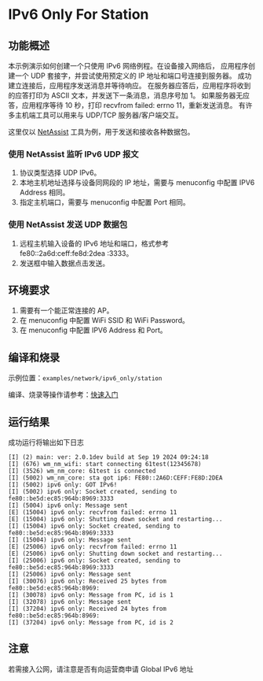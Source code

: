 # IPv6 Only For Station

## 功能概述
本示例演示如何创建一个只使用 IPv6 网络例程。在设备接入网络后，
应用程序创建一个 UDP 套接字，并尝试使用预定义的 IP 地址和端口号连接到服务器。
成功建立连接后，应用程序发送消息并等待响应。
在服务器应答后，应用程序将收到的应答打印为 ASCII 文本，并发送下一条消息，消息序号加 1。
如果服务器无应答，应用程序等待 10 秒，打印 recvfrom failed: errno 11，重新发送消息。
有许多主机端工具可以用来与 UDP/TCP 服务器/客户端交互。

这里仅以 [NetAssist](http://www.cmsoft.cn/resource/102.html) 工具为例，用于发送和接收各种数据包。

### 使用 NetAssist 监听 IPv6 UDP 报文

1. 协议类型选择 UDP IPv6。
2. 本地主机地址选择与设备同网段的 IP 地址，需要与 menuconfig 中配置 IPV6 Address 相同。
3. 指定主机端口，需要与 menuconfig 中配置 Port 相同。


### 使用 NetAssist 发送 UDP 数据包

1. 远程主机输入设备的 IPv6 地址和端口，格式参考 fe80::2a6d:ceff:fe8d:2dea :3333。
2. 发送框中输入数据点击发送。

## 环境要求

1. 需要有一个能正常连接的 AP。
2. 在 menuconfig 中配置 WiFi SSID 和 WiFi Password。
3. 在 menuconfig 中配置 IPV6 Address 和 Port。

## 编译和烧录

示例位置：`examples/network/ipv6_only/station`

编译、烧录等操作请参考：[快速入门](https://doc.winnermicro.net/w800/zh_CN/2.2-beta.2/get_started/index.html)

## 运行结果

成功运行将输出如下日志

```
[I] (2) main: ver: 2.0.1dev build at Sep 19 2024 09:24:18
[I] (676) wm_nm_wifi: start connecting 61test(12345678)
[I] (3526) wm_nm_core: 61test is connected
[I] (5002) wm_nm_core: sta got ip6: FE80::2A6D:CEFF:FE8D:2DEA
[I] (5002) ipv6 only: GOT IPv6!
[I] (5002) ipv6 only: Socket created, sending to fe80::be5d:ec85:964b:8969:3333
[I] (5004) ipv6 only: Message sent
[E] (15004) ipv6 only: recvfrom failed: errno 11
[E] (15004) ipv6 only: Shutting down socket and restarting...
[I] (15004) ipv6 only: Socket created, sending to fe80::be5d:ec85:964b:8969:3333
[I] (15004) ipv6 only: Message sent
[E] (25006) ipv6 only: recvfrom failed: errno 11
[E] (25006) ipv6 only: Shutting down socket and restarting...
[I] (25006) ipv6 only: Socket created, sending to fe80::be5d:ec85:964b:8969:3333
[I] (25006) ipv6 only: Message sent
[I] (30076) ipv6 only: Received 25 bytes from fe80::be5d:ec85:964b:8969:
[I] (30078) ipv6 only: Message from PC, id is 1
[I] (32078) ipv6 only: Message sent
[I] (37204) ipv6 only: Received 24 bytes from fe80::be5d:ec85:964b:8969:
[I] (37204) ipv6 only: Message from PC, id is 2
```

## 注意

若需接入公网，请注意是否有向运营商申请 Global IPv6 地址
